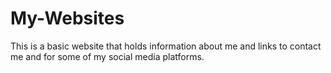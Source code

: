 # My-Websites
This is a basic website that holds information about me and links to contact me and for some of my social media platforms.
